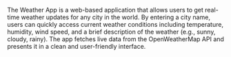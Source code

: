 The Weather App is a web-based application that allows users to get real-time weather updates for any city in the world. By entering a city name, users can quickly access current weather conditions including temperature, humidity, wind speed, and a brief description of the weather (e.g., sunny, cloudy, rainy). The app fetches live data from the OpenWeatherMap API and presents it in a clean and user-friendly interface.
